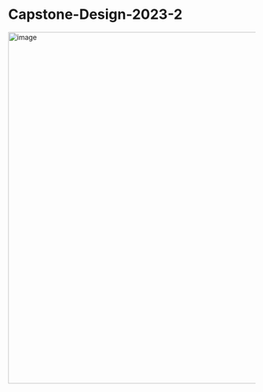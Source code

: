 # Capstone-Design-2023-2

<img width="716" alt="image" src="https://github.com/georgia0312/Capstone-Design-2023-2/assets/77988367/66165792-4524-47a4-ac23-9b2a56fc31f7">
